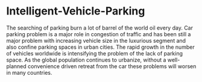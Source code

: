 # Intelligent-Vehicle-Parking
The searching of parking burn a lot of barrel of the world oil every day. Car parking problem is a major role in congestion of traffic and has been still a major problem with increasing vehicle size in the luxurious segment and also confine parking spaces in urban cities. The rapid growth in the number of vehicles worldwide is intensifying the problem of the lack of parking space. As the global population continues to urbanize, without a well-planned convenience driven retreat from the car these problems will worsen in many countries. 
